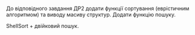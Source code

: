 До відповідного завдання ДР2 додати функції сортування (еврістичним алгоритмом) 
та виводу масиву структур. 
Додати функцію пошуку.

ShellSort + двійковий пошук.

